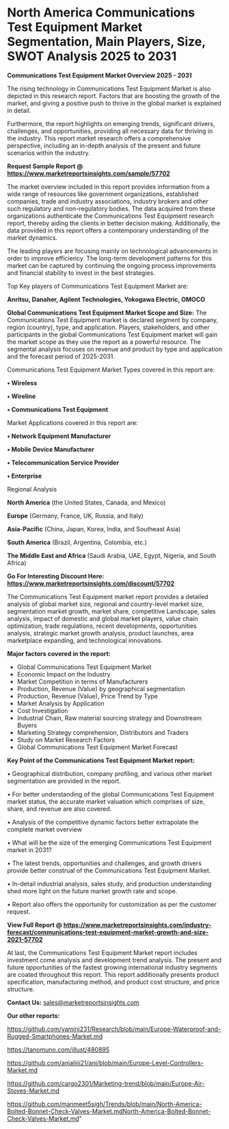 # North America Communications Test Equipment Market Segmentation, Main Players, Size, SWOT Analysis 2025 to 2031

<Strong> Communications Test Equipment Market Overview 2025 - 2031</strong>

The rising technology in Communications Test Equipment Market is also depicted in this research report. Factors that are boosting the growth of the market, and giving a positive push to thrive in the global market is explained in detail.

Furthermore, the report highlights on emerging trends, significant drivers, challenges, and opportunities, providing all necessary data for thriving in the industry. This report market research offers a comprehensive perspective, including an in-depth analysis of the present and future scenarios within the industry.

<strong>Request Sample Report @ <a href=https://www.marketreportsinsights.com/sample/57702>https://www.marketreportsinsights.com/sample/57702</a></strong>

The market overview included in this report provides information from a wide range of resources like government organizations, established companies, trade and industry associations, industry brokers and other such regulatory and non-regulatory bodies. The data acquired from these organizations authenticate the Communications Test Equipment research report, thereby aiding the clients in better decision making. Additionally, the data provided in this report offers a contemporary understanding of the market dynamics.

The leading players are focusing mainly on technological advancements in order to improve efficiency. The long-term development patterns for this market can be captured by continuing the ongoing process improvements and financial stability to invest in the best strategies.

Top Key players of Communications Test Equipment Market are:

<strong>Anritsu, Danaher, Agilent Technologies, Yokogawa Electric, OMOCO</strong>

<strong><b>Global Communications Test Equipment Market Scope and Size:</b></strong>
The Communications Test Equipment market is declared segment by company, region (country), type, and application. Players, stakeholders, and other participants in the global Communications Test Equipment market will gain the market scope as they use the report as a powerful resource. The segmental analysis focuses on revenue and product by type and application and the forecast period of 2025-2031.

Communications Test Equipment Market Types covered in this report are:

<strong>• Wireless

• Wireline

• Communications Test Equipment</strong>

Market Applications covered in this report are:

<strong>• Network Equipment Manufacturer

• Mobile Device Manufacturer

• Telecommunication Service Provider

• Enterprise</strong> 

Regional Analysis

<strong>North America</strong> (the United States, Canada, and Mexico)

<strong>Europe</strong> (Germany, France, UK, Russia, and Italy)

<strong>Asia-Pacific</strong> (China, Japan, Korea, India, and Southeast Asia)

<strong>South America</strong> (Brazil, Argentina, Colombia, etc.)

<strong>The Middle East and Africa</strong> (Saudi Arabia, UAE, Egypt, Nigeria, and South Africa)

<strong>Go For Interesting Discount Here: <a href=https://www.marketreportsinsights.com/discount/57702>https://www.marketreportsinsights.com/discount/57702</a></strong>

The Communications Test Equipment market report provides a detailed analysis of global market size, regional and country-level market size, segmentation market growth, market share, competitive Landscape, sales analysis, impact of domestic and global market players, value chain optimization, trade regulations, recent developments, opportunities analysis, strategic market growth analysis, product launches, area marketplace expanding, and technological innovations.

<strong><b>Major factors covered in the report:</b></strong>
<ul>
  <li>Global Communications Test Equipment Market </li>
  <li>Economic Impact on the Industry</li>
  <li>Market Competition in terms of Manufacturers</li>
  <li>Production, Revenue (Value) by geographical segmentation</li>
  <li>Production, Revenue (Value), Price Trend by Type</li>
  <li>Market Analysis by Application</li>
  <li>Cost Investigation</li>
  <li>Industrial Chain, Raw material sourcing strategy and Downstream Buyers</li>
  <li>Marketing Strategy comprehension, Distributors and Traders</li>
  <li>Study on Market Research Factors</li>
  <li>Global Communications Test Equipment Market Forecast</li>
</ul>

<strong><b>Key Point of the Communications Test Equipment Market report:</b></strong>

• Geographical distribution, company profiling, and various other market segmentation are provided in the report.

• For better understanding of the global Communications Test Equipment market status, the accurate market valuation which comprises of size, share, and revenue are also covered.

• Analysis of the competitive dynamic factors better extrapolate the complete market overview

• What will be the size of the emerging Communications Test Equipment market in 2031?

• The latest trends, opportunities and challenges, and growth drivers provide better construal of the Communications Test Equipment Market.

• In-detail industrial analysis, sales study, and production understanding shed more light on the future market growth rate and scope.

• Report also offers the opportunity for customization as per the customer request.

<strong><b>View Full Report @ <a href=https://www.marketreportsinsights.com/industry-forecast/communications-test-equipment-market-growth-and-size-2021-57702>https://www.marketreportsinsights.com/industry-forecast/communications-test-equipment-market-growth-and-size-2021-57702</a></b></strong>


At last, the Communications Test Equipment Market report includes investment come analysis and development trend analysis. The present and future opportunities of the fastest growing international industry segments are coated throughout this report. This report additionally presents product specification, manufacturing method, and product cost structure, and price structure.

<strong>Contact Us:</strong>
sales@marketreportsinsights.com

<strong>Our other reports:</strong>

<a href=https://github.com/yamini231/Research/blob/main/Europe-Waterproof-and-Rugged-Smartphones-Market.md>https://github.com/yamini231/Research/blob/main/Europe-Waterproof-and-Rugged-Smartphones-Market.md</a>

<a href=https://tanomuno.com/illust/480895>https://tanomuno.com/illust/480895</a>

<a href=https://github.com/anjaliiii21/ani/blob/main/Europe-Level-Controllers-Market.md>https://github.com/anjaliiii21/ani/blob/main/Europe-Level-Controllers-Market.md</a>

<a href=https://github.com/cargo2301/Marketing-trend/blob/main/Europe-Air-Stoves-Market.md>https://github.com/cargo2301/Marketing-trend/blob/main/Europe-Air-Stoves-Market.md</a>

<a href=https://github.com/manmeet5sigh/Trends/blob/main/North-America-Bolted-Bonnet-Check-Valves-Market.mdNorth-America-Bolted-Bonnet-Check-Valves-Market.md>https://github.com/manmeet5sigh/Trends/blob/main/North-America-Bolted-Bonnet-Check-Valves-Market.mdNorth-America-Bolted-Bonnet-Check-Valves-Market.md</a>"
